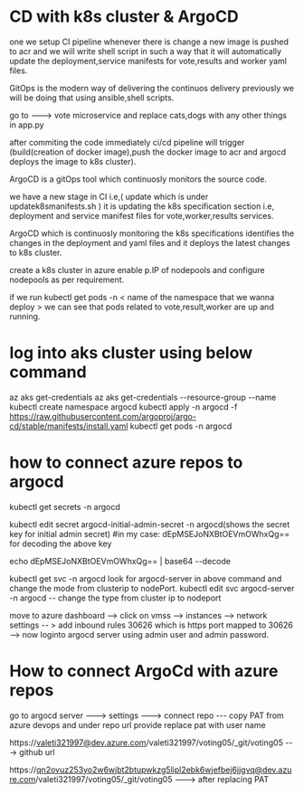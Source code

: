 # CD with  k8s cluster & ArgoCD

one we setup CI pipeline whenever there is change a  new image is pushed to acr and we will write shell script in such a way that
it will automatically update the deployment,service manifests for vote,results and worker yaml files.

GitOps is the modern way of delivering the continuos delivery previously we will be doing that using ansible,shell scripts.

go to ---> vote microservice and replace cats,dogs with any other things in app.py 

after commiting the code immediately ci/cd pipeline will trigger (build(creation of docker image),push the docker image to acr and argocd deploys the image to k8s cluster).


ArgoCD is a gitOps tool which continuosly monitors the source code.

we have a new stage in CI i.e,( update which is under updatek8smanifests.sh  ) it is updating the k8s specification section i.e, deployment and service manifest files for vote,worker,results services.

ArgoCD which is continuosly monitoring the k8s specifications identifies the changes in the deployment and yaml files and it deploys the latest changes to k8s cluster.

create a k8s cluster in azure enable p.IP of nodepools and configure nodepools as per requirement.


if we run kubectl get pods -n < name of the namespace that we wanna deploy > we can see that pods related to vote,result,worker are up and running.


# log into aks cluster using below command
az aks get-credentials az aks get-credentials --resource-group <name of rg where we created k8s cluster> --name <name of the cluster we created in azure>
kubectl create namespace argocd
kubectl apply -n argocd -f https://raw.githubusercontent.com/argoproj/argo-cd/stable/manifests/install.yaml
kubectl get pods -n argocd

# how to connect azure repos to argocd

kubectl get secrets -n argocd

kubectl edit secret argocd-initial-admin-secret -n argocd(shows the secret key for initial admin secret) #in my case: dEpMSEJoNXBtOEVmOWhxQg==
for decoding the above key

echo dEpMSEJoNXBtOEVmOWhxQg== | base64 --decode 

kubectl get svc -n argocd
look for argocd-server in above command and change the mode from clusterip to nodePort.
kubectl edit svc argocd-server -n argocd -- change the type from  cluster ip to nodeport


move to azure dashboard --> click on vmss --> instances --> network settings -- > add inbound rules 30626 which is https port mapped to 30626 --> now loginto argocd server using admin user and admin password.

# How to connect ArgoCd with azure repos

go to argocd server ---> settings ---> connect repo --- copy PAT from azure devops and under repo url provide replace pat with user name

https://valeti321997@dev.azure.com/valeti321997/voting05/_git/voting05  ---> github url

https://qn2ovuz253yo2w6wjbt2btupwkzg5lipl2ebk6wjefbej6jjgvq@dev.azure.com/valeti321997/voting05/_git/voting05 ---> after replacing PAT






